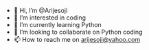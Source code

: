 - 👋 Hi, I’m @Arijesoji
- 👀 I’m interested in coding
- 🌱 I’m currently learning Python
- 💞️ I’m looking to collaborate on Python coding
- 📫 How to reach me on arijesoji@yahoo.com

<!---
Arijesoji/Arijesoji is a ✨ special ✨ repository because its `README.md` (this file) appears on your GitHub profile.
You can click the Preview link to take a look at your changes.
--->
